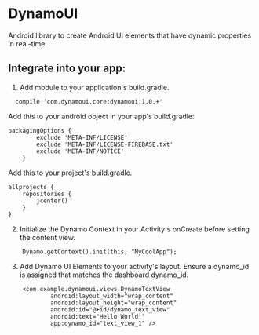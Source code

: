 DynamoUI
====================

Android library to create Android UI elements that have dynamic properties in real-time.

Integrate into your app:
---------------------
1.  Add module to your application's build.gradle.
```
  compile 'com.dynamoui.core:dynamoui:1.0.+'
```
Add this to your android object in your app's build.gradle:
```
packagingOptions {
        exclude 'META-INF/LICENSE'
        exclude 'META-INF/LICENSE-FIREBASE.txt'
        exclude 'META-INF/NOTICE'
    }
```

Add this to your project's build.gradle.
```
allprojects {
    repositories {
        jcenter()
    }
}
```

2.  Initialize the Dynamo Context in your Activity's onCreate before setting the content view.
```
    Dynamo.getContext().init(this, "MyCoolApp");
```
3.  Add Dynamo UI Elements to your activity's layout. Ensure a dynamo_id is assigned that matches the dashboard dynamo_id.
```
    <com.example.dynamoui.views.DynamoTextView
            android:layout_width="wrap_content"
            android:layout_height="wrap_content"
            android:id="@+id/dynamo_text_view"
            android:text="Hello World!"
            app:dynamo_id="text_view_1" />
```
